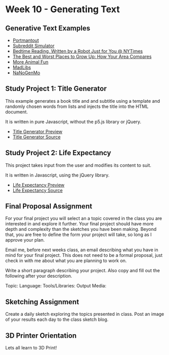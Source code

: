 # Week 10 - Generating Text

## Generative Text Examples
- [Portmantout](https://www.youtube.com/watch?v=QVn2PZGZxaI)
- [Subreddit Simulator](https://www.reddit.com/r/SubredditSimulator/)
- [Bedtime Reading, Written by a Robot Just for You @ NYTimes](http://www.nytimes.com/2015/12/23/business/media/personalizing-books-via-robot.html?_r=0)
- [The Best and Worst Places to Grow Up: How Your Area Compares](http://www.nytimes.com/interactive/2015/05/03/upshot/the-best-and-worst-places-to-grow-up-how-your-area-compares.html)
- [More Animal Fun](https://www.reddit.com/r/proceduralgeneration/comments/4bhohq/more_animal_fun/)
- [MadLibs](http://www.madlibs.com/)
- [NaNoGenMo](https://github.com/dariusk/NaNoGenMo-2015)


## Study Project 1: Title Generator
This example generates a book title and and subtitle using a template and randomly chosen words from lists and injects the title into the HTML document. 

It is written in pure Javascript, without the p5.js library or jQuery.


- [Title Generator Preview](madness)
- [Title Generator Source](madness.zip)


## Study Project 2: Life Expectancy

This project takes input from the user and modifies its content to suit.

It is written in Javascript, using the jQuery library.

- [Life Expectancy Preview](death)
- [Life Expectancy Source](death.zip)


## Final Proposal Assignment
For your final project you will select an a topic covered in the class you are interested in and explore it further. Your final project should have more depth and complexity than the sketches you have been making. Beyond that, you are free to define the form your project will take, so long as I approve your plan.

Email me, before next weeks class, an email describing what you have in mind for your final project. This does not need to be a formal proposal, just check in with me about what you are planning to work on. 

Write a short paragraph describing your project. Also copy and fill out the following after your description.

Topic:
Language:
Tools/Libraries:
Output Media:


## Sketching Assignment

Create a daily sketch exploring the topics presented in class. Post an image of your results each day to the class sketch blog.


## 3D Printer Orientation

Lets all learn to 3D Print!


